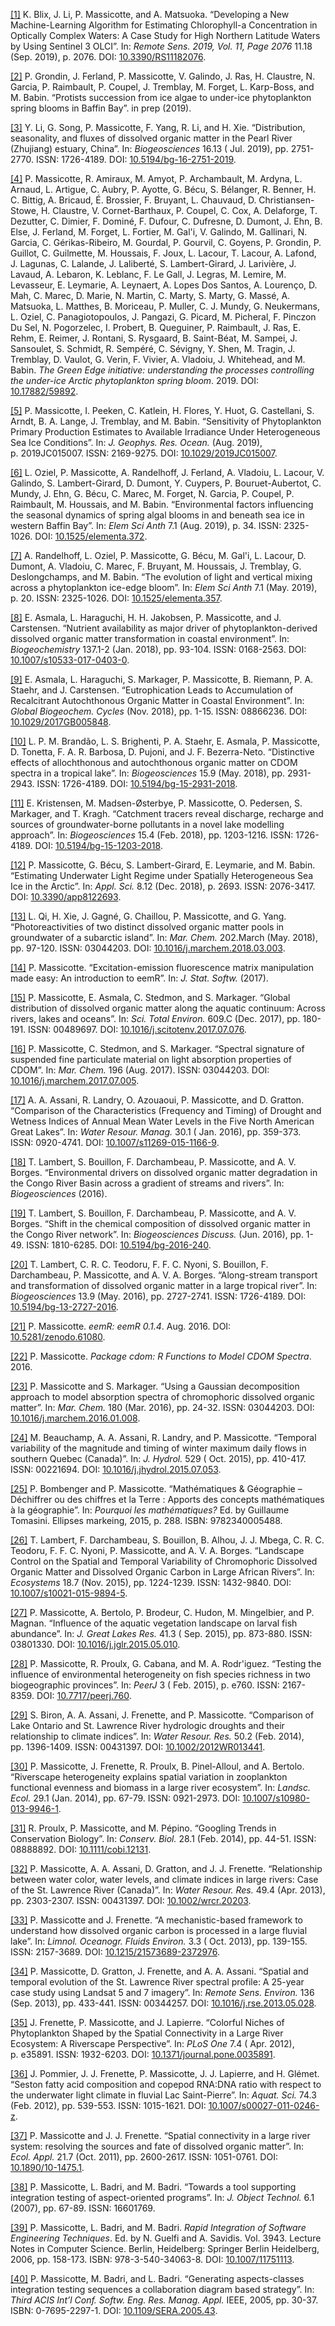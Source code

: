 <a name=bib-Blix2019></a>[\[1\]](#cite-Blix2019) K. Blix, J. Li, P.
Massicotte, and A. Matsuoka. “Developing a New Machine-Learning
Algorithm for Estimating Chlorophyll-a Concentration in Optically
Complex Waters: A Case Study for High Northern Latitude Waters by Using
Sentinel 3 OLCI”. In: *Remote Sens. 2019, Vol. 11, Page 2076* 11.18
(Sep. 2019), p. 2076. DOI:
[10.3390/RS11182076](https://doi.org/10.3390%2FRS11182076).

<a name=bib-Grondin2019></a>[\[2\]](#cite-Grondin2019) P. Grondin, J.
Ferland, P. Massicotte, V. Galindo, J. Ras, H. Claustre, N. Garcia, P.
Raimbault, P. Coupel, J. Tremblay, M. Forget, L. Karp-Boss, and M.
Babin. “Protists‌ ‌succession‌ ‌from‌ ‌ice‌ ‌algae‌ ‌to‌ ‌under-ice‌
‌phytoplankton‌ spring‌ ‌blooms‌ ‌in‌ ‌Baffin‌ ‌Bay‌”. in prep (2019).

<a name=bib-Li2019></a>[\[3\]](#cite-Li2019) Y. Li, G. Song, P.
Massicotte, F. Yang, R. Li, and H. Xie. “Distribution, seasonality, and
fluxes of dissolved organic matter in the Pearl River (Zhujiang)
estuary, China”. In: *Biogeosciences* 16.13 ( Jul. 2019), pp. 2751-2770.
ISSN: 1726-4189. DOI:
[10.5194/bg-16-2751-2019](https://doi.org/10.5194%2Fbg-16-2751-2019).

<a name=bib-Massicotte201b></a>[\[4\]](#cite-Massicotte201b) P.
Massicotte, R. Amiraux, M. Amyot, P. Archambault, M. Ardyna, L. Arnaud,
L. Artigue, C. Aubry, P. Ayotte, G. Bécu, S. Bélanger, R. Benner, H. C.
Bittig, A. Bricaud, É. Brossier, F. Bruyant, L. Chauvaud, D.
Christiansen-Stowe, H. Claustre, V. Cornet-Barthaux, P. Coupel, C. Cox,
A. Delaforge, T. Dezutter, C. Dimier, F. Dominé, F. Dufour, C. Dufresne,
D. Dumont, J. Ehn, B. Else, J. Ferland, M. Forget, L. Fortier, M. Gal'i,
V. Galindo, M. Gallinari, N. Garcia, C. Gérikas-Ribeiro, M. Gourdal, P.
Gourvil, C. Goyens, P. Grondin, P. Guillot, C. Guilmette, M. Houssais,
F. Joux, L. Lacour, T. Lacour, A. Lafond, J. Lagunas, C. Lalande, J.
Laliberté, S. Lambert-Girard, J. Larivière, J. Lavaud, A. Lebaron, K.
Leblanc, F. Le Gall, J. Legras, M. Lemire, M. Levasseur, E. Leymarie, A.
Leynaert, A. Lopes Dos Santos, A. Lourenço, D. Mah, C. Marec, D. Marie,
N. Martin, C. Marty, S. Marty, G. Massé, A. Matsuoka, L. Matthes, B.
Moriceau, P. Muller, C. J. Mundy, G. Neukermans, L. Oziel, C.
Panagiotopoulos, J. Pangazi, G. Picard, M. Picheral, F. Pinczon Du Sel,
N. Pogorzelec, I. Probert, B. Queguiner, P. Raimbault, J. Ras, E. Rehm,
E. Reimer, J. Rontani, S. Rysgaard, B. Saint-Béat, M. Sampei, J.
Sansoulet, S. Schmidt, R. Sempéré, C. Sévigny, Y. Shen, M. Tragin, J.
Tremblay, D. Vaulot, G. Verin, F. Vivier, A. Vladoiu, J. Whitehead, and
M. Babin. *The Green Edge initiative: understanding the processes
controlling the under-ice Arctic phytoplankton spring bloom*. 2019. DOI:
[10.17882/59892](https://doi.org/10.17882%2F59892).

<a name=bib-Massicotte2019></a>[\[5\]](#cite-Massicotte2019) P.
Massicotte, I. Peeken, C. Katlein, H. Flores, Y. Huot, G. Castellani, S.
Arndt, B. A. Lange, J. Tremblay, and M. Babin. “Sensitivity of
Phytoplankton Primary Production Estimates to Available Irradiance Under
Heterogeneous Sea Ice Conditions”. In: *J. Geophys. Res. Ocean.*
(Aug. 2019), p. 2019JC015007. ISSN: 2169-9275. DOI:
[10.1029/2019JC015007](https://doi.org/10.1029%2F2019JC015007).

<a name=bib-Oziel2019></a>[\[6\]](#cite-Oziel2019) L. Oziel, P.
Massicotte, A. Randelhoff, J. Ferland, A. Vladoiu, L. Lacour, V.
Galindo, S. Lambert-Girard, D. Dumont, Y. Cuypers, P. Bouruet-Aubertot,
C. Mundy, J. Ehn, G. Bécu, C. Marec, M. Forget, N. Garcia, P. Coupel, P.
Raimbault, M. Houssais, and M. Babin. “Environmental factors influencing
the seasonal dynamics of spring algal blooms in and beneath sea ice in
western Baffin Bay”. In: *Elem Sci Anth* 7.1 (Aug. 2019), p. 34. ISSN:
2325-1026. DOI:
[10.1525/elementa.372](https://doi.org/10.1525%2Felementa.372).

<a name=bib-Randelhoff2019></a>[\[7\]](#cite-Randelhoff2019) A.
Randelhoff, L. Oziel, P. Massicotte, G. Bécu, M. Gal'i, L. Lacour, D.
Dumont, A. Vladoiu, C. Marec, F. Bruyant, M. Houssais, J. Tremblay, G.
Deslongchamps, and M. Babin. “The evolution of light and vertical mixing
across a phytoplankton ice-edge bloom”. In: *Elem Sci Anth* 7.1 (May.
2019), p. 20. ISSN: 2325-1026. DOI:
[10.1525/elementa.357](https://doi.org/10.1525%2Felementa.357).

<a name=bib-Asmala2018></a>[\[8\]](#cite-Asmala2018) E. Asmala, L.
Haraguchi, H. H. Jakobsen, P. Massicotte, and J. Carstensen. “Nutrient
availability as major driver of phytoplankton-derived dissolved organic
matter transformation in coastal environment”. In: *Biogeochemistry*
137.1-2 (Jan. 2018), pp. 93-104. ISSN: 0168-2563. DOI:
[10.1007/s10533-017-0403-0](https://doi.org/10.1007%2Fs10533-017-0403-0).

<a name=bib-Asmala2018a></a>[\[9\]](#cite-Asmala2018a) E. Asmala, L.
Haraguchi, S. Markager, P. Massicotte, B. Riemann, P. A. Staehr, and J.
Carstensen. “Eutrophication Leads to Accumulation of Recalcitrant
Autochthonous Organic Matter in Coastal Environment”. In: *Global
Biogeochem. Cycles* (Nov. 2018), pp. 1-15. ISSN: 08866236. DOI:
[10.1029/2017GB005848](https://doi.org/10.1029%2F2017GB005848).

<a name=bib-Brandao2018></a>[\[10\]](#cite-Brandao2018) L. P. M.
Brandão, L. S. Brighenti, P. A. Staehr, E. Asmala, P. Massicotte, D.
Tonetta, F. A. R. Barbosa, D. Pujoni, and J. F. Bezerra-Neto.
“Distinctive effects of allochthonous and autochthonous organic matter
on CDOM spectra in a tropical lake”. In: *Biogeosciences* 15.9 (May.
2018), pp. 2931-2943. ISSN: 1726-4189. DOI:
[10.5194/bg-15-2931-2018](https://doi.org/10.5194%2Fbg-15-2931-2018).

<a name=bib-Kristensen2018></a>[\[11\]](#cite-Kristensen2018) E.
Kristensen, M. Madsen-Østerbye, P. Massicotte, O. Pedersen, S. Markager,
and T. Kragh. “Catchment tracers reveal discharge, recharge and sources
of groundwater-borne pollutants in a novel lake modelling approach”. In:
*Biogeosciences* 15.4 (Feb. 2018), pp. 1203-1216. ISSN: 1726-4189. DOI:
[10.5194/bg-15-1203-2018](https://doi.org/10.5194%2Fbg-15-1203-2018).

<a name=bib-Massicotte2018></a>[\[12\]](#cite-Massicotte2018) P.
Massicotte, G. Bécu, S. Lambert-Girard, E. Leymarie, and M. Babin.
“Estimating Underwater Light Regime under Spatially Heterogeneous Sea
Ice in the Arctic”. In: *Appl. Sci.* 8.12 (Dec. 2018), p. 2693. ISSN:
2076-3417. DOI:
[10.3390/app8122693](https://doi.org/10.3390%2Fapp8122693).

<a name=bib-Qi2018></a>[\[13\]](#cite-Qi2018) L. Qi, H. Xie, J. Gagné,
G. Chaillou, P. Massicotte, and G. Yang. “Photoreactivities of two
distinct dissolved organic matter pools in groundwater of a subarctic
island”. In: *Mar. Chem.* 202.March (May. 2018), pp. 97-120. ISSN:
03044203. DOI:
[10.1016/j.marchem.2018.03.003](https://doi.org/10.1016%2Fj.marchem.2018.03.003).

<a name=bib-Massicotte2017JSS></a>[\[14\]](#cite-Massicotte2017JSS) P.
Massicotte. “Excitation-emission fluorescence matrix manipulation made
easy: An introduction to eemR”. In: *J. Stat. Softw.* (2017).

<a name=bib-Massicotte2017></a>[\[15\]](#cite-Massicotte2017) P.
Massicotte, E. Asmala, C. Stedmon, and S. Markager. “Global distribution
of dissolved organic matter along the aquatic continuum: Across rivers,
lakes and oceans”. In: *Sci. Total Environ.* 609.C (Dec. 2017),
pp. 180-191. ISSN: 00489697. DOI:
[10.1016/j.scitotenv.2017.07.076](https://doi.org/10.1016%2Fj.scitotenv.2017.07.076).

<a name=bib-Massicotte2017a></a>[\[16\]](#cite-Massicotte2017a) P.
Massicotte, C. Stedmon, and S. Markager. “Spectral signature of
suspended fine particulate material on light absorption properties of
CDOM”. In: *Mar. Chem.* 196 (Aug. 2017). ISSN: 03044203. DOI:
[10.1016/j.marchem.2017.07.005](https://doi.org/10.1016%2Fj.marchem.2017.07.005).

<a name=bib-Assani2016></a>[\[17\]](#cite-Assani2016) A. A. Assani, R.
Landry, O. Azouaoui, P. Massicotte, and D. Gratton. “Comparison of the
Characteristics (Frequency and Timing) of Drought and Wetness Indices of
Annual Mean Water Levels in the Five North American Great Lakes”. In:
*Water Resour. Manag.* 30.1 ( Jan. 2016), pp. 359-373. ISSN: 0920-4741.
DOI:
[10.1007/s11269-015-1166-9](https://doi.org/10.1007%2Fs11269-015-1166-9).

<a name=bib-Lambert2016b></a>[\[18\]](#cite-Lambert2016b) T. Lambert, S.
Bouillon, F. Darchambeau, P. Massicotte, and A. V. Borges.
“Environmental drivers on dissolved organic matter degradation in the
Congo River Basin across a gradient of streams and rivers”. In:
*Biogeosciences* (2016).

<a name=bib-Lambert2016a></a>[\[19\]](#cite-Lambert2016a) T. Lambert, S.
Bouillon, F. Darchambeau, P. Massicotte, and A. V. Borges. “Shift in the
chemical composition of dissolved organic matter in the Congo River
network”. In: *Biogeosciences Discuss.* (Jun. 2016), pp. 1-49. ISSN:
1810-6285. DOI:
[10.5194/bg-2016-240](https://doi.org/10.5194%2Fbg-2016-240).

<a name=bib-Lambert2016></a>[\[20\]](#cite-Lambert2016) T. Lambert, C.
R. C. Teodoru, F. F. C. Nyoni, S. Bouillon, F. Darchambeau, P.
Massicotte, and A. V. A. Borges. “Along-stream transport and
transformation of dissolved organic matter in a large tropical river”.
In: *Biogeosciences* 13.9 (May. 2016), pp. 2727-2741. ISSN: 1726-4189.
DOI:
[10.5194/bg-13-2727-2016](https://doi.org/10.5194%2Fbg-13-2727-2016).

<a name=bib-Massicotte2016></a>[\[21\]](#cite-Massicotte2016) P.
Massicotte. *eemR: eemR 0.1.4*. Aug. 2016. DOI:
[10.5281/zenodo.61080](https://doi.org/10.5281%2Fzenodo.61080).

<a name=bib-MassicotteCDOM></a>[\[22\]](#cite-MassicotteCDOM) P.
Massicotte. *Package cdom: R Functions to Model CDOM Spectra*. 2016.

<a name=bib-Massicotte2016MC></a>[\[23\]](#cite-Massicotte2016MC) P.
Massicotte and S. Markager. “Using a Gaussian decomposition approach to
model absorption spectra of chromophoric dissolved organic matter”. In:
*Mar. Chem.* 180 (Mar. 2016), pp. 24-32. ISSN: 03044203. DOI:
[10.1016/j.marchem.2016.01.008](https://doi.org/10.1016%2Fj.marchem.2016.01.008).

<a name=bib-Beauchamp2015></a>[\[24\]](#cite-Beauchamp2015) M.
Beauchamp, A. A. Assani, R. Landry, and P. Massicotte. “Temporal
variability of the magnitude and timing of winter maximum daily flows in
southern Quebec (Canada)”. In: *J. Hydrol.* 529 ( Oct. 2015),
pp. 410-417. ISSN: 00221694. DOI:
[10.1016/j.jhydrol.2015.07.053](https://doi.org/10.1016%2Fj.jhydrol.2015.07.053).

<a name=bib-Bombenger2015></a>[\[25\]](#cite-Bombenger2015) P. Bombenger
and P. Massicotte. “Mathématiques & Géographie – Déchiffrer ou des
chiffres et la Terre : Apports des concepts mathématiques à la
géographie”. In: *Pourquoi les mathématiques?* Ed. by Guillaume
Tomasini. Ellipses markeing, 2015, p. 288. ISBN: 9782340005488.

<a name=bib-Lambert2015a></a>[\[26\]](#cite-Lambert2015a) T. Lambert, F.
Darchambeau, S. Bouillon, B. Alhou, J. J. Mbega, C. R. C. Teodoru, F. F.
C. Nyoni, P. Massicotte, and A. V. A. Borges. “Landscape Control on the
Spatial and Temporal Variability of Chromophoric Dissolved Organic
Matter and Dissolved Organic Carbon in Large African Rivers”. In:
*Ecosystems* 18.7 (Nov. 2015), pp. 1224-1239. ISSN: 1432-9840. DOI:
[10.1007/s10021-015-9894-5](https://doi.org/10.1007%2Fs10021-015-9894-5).

<a name=bib-Massicotte2015a></a>[\[27\]](#cite-Massicotte2015a) P.
Massicotte, A. Bertolo, P. Brodeur, C. Hudon, M. Mingelbier, and P.
Magnan. “Influence of the aquatic vegetation landscape on larval fish
abundance”. In: *J. Great Lakes Res.* 41.3 ( Sep. 2015), pp. 873-880.
ISSN: 03801330. DOI:
[10.1016/j.jglr.2015.05.010](https://doi.org/10.1016%2Fj.jglr.2015.05.010).

<a name=bib-Massicotte2015></a>[\[28\]](#cite-Massicotte2015) P.
Massicotte, R. Proulx, G. Cabana, and M. A. Rodr'iguez. “Testing the
influence of environmental heterogeneity on fish species richness in two
biogeographic provinces”. In: *PeerJ* 3 ( Feb. 2015), p. e760. ISSN:
2167-8359. DOI:
[10.7717/peerj.760](https://doi.org/10.7717%2Fpeerj.760).

<a name=bib-Biron2014></a>[\[29\]](#cite-Biron2014) S. Biron, A. A.
Assani, J. Frenette, and P. Massicotte. “Comparison of Lake Ontario and
St. Lawrence River hydrologic droughts and their relationship to climate
indices”. In: *Water Resour. Res.* 50.2 (Feb. 2014), pp. 1396-1409.
ISSN: 00431397. DOI:
[10.1002/2012WR013441](https://doi.org/10.1002%2F2012WR013441).

<a name=bib-Massicotte2014></a>[\[30\]](#cite-Massicotte2014) P.
Massicotte, J. Frenette, R. Proulx, B. Pinel-Alloul, and A. Bertolo.
“Riverscape heterogeneity explains spatial variation in zooplankton
functional evenness and biomass in a large river ecosystem”. In:
*Landsc. Ecol.* 29.1 (Jan. 2014), pp. 67-79. ISSN: 0921-2973. DOI:
[10.1007/s10980-013-9946-1](https://doi.org/10.1007%2Fs10980-013-9946-1).

<a name=bib-Proulx2014></a>[\[31\]](#cite-Proulx2014) R. Proulx, P.
Massicotte, and M. Pépino. “Googling Trends in Conservation Biology”.
In: *Conserv. Biol.* 28.1 (Feb. 2014), pp. 44-51. ISSN: 08888892. DOI:
[10.1111/cobi.12131](https://doi.org/10.1111%2Fcobi.12131).

<a name=bib-Massicotte2013b></a>[\[32\]](#cite-Massicotte2013b) P.
Massicotte, A. A. Assani, D. Gratton, and J. J. Frenette. “Relationship
between water color, water levels, and climate indices in large rivers:
Case of the St. Lawrence River (Canada)”. In: *Water Resour. Res.* 49.4
(Apr. 2013), pp. 2303-2307. ISSN: 00431397. DOI:
[10.1002/wrcr.20203](https://doi.org/10.1002%2Fwrcr.20203).

<a
name=bib-Massicotte2013LOFE></a>[\[33\]](#cite-Massicotte2013LOFE) P.
Massicotte and J. Frenette. “A mechanistic-based framework to understand
how dissolved organic carbon is processed in a large fluvial lake”. In:
*Limnol. Oceanogr. Fluids Environ.* 3.3 ( Oct. 2013), pp. 139-155. ISSN:
2157-3689. DOI:
[10.1215/21573689-2372976](https://doi.org/10.1215%2F21573689-2372976).

<a name=bib-Massicotte2013RSE></a>[\[34\]](#cite-Massicotte2013RSE) P.
Massicotte, D. Gratton, J. Frenette, and A. A. Assani. “Spatial and
temporal evolution of the St. Lawrence River spectral profile: A 25-year
case study using Landsat 5 and 7 imagery”. In: *Remote Sens. Environ.*
136 (Sep. 2013), pp. 433-441. ISSN: 00344257. DOI:
[10.1016/j.rse.2013.05.028](https://doi.org/10.1016%2Fj.rse.2013.05.028).

<a name=bib-Frenette2012></a>[\[35\]](#cite-Frenette2012) J. Frenette,
P. Massicotte, and J. Lapierre. “Colorful Niches of Phytoplankton Shaped
by the Spatial Connectivity in a Large River Ecosystem: A Riverscape
Perspective”. In: *PLoS One* 7.4 ( Apr. 2012), p. e35891. ISSN:
1932-6203. DOI:
[10.1371/journal.pone.0035891](https://doi.org/10.1371%2Fjournal.pone.0035891).

<a name=bib-Pommier2012></a>[\[36\]](#cite-Pommier2012) J. Pommier, J.
J. Frenette, P. Massicotte, J. J. Lapierre, and H. Glémet. “Seston fatty
acid composition and copepod RNA:DNA ratio with respect to the
underwater light climate in fluvial Lac Saint-Pierre”. In: *Aquat. Sci.*
74.3 (Feb. 2012), pp. 539-553. ISSN: 1015-1621. DOI:
[10.1007/s00027-011-0246-z](https://doi.org/10.1007%2Fs00027-011-0246-z).

<a name=bib-Massicotte2011EA></a>[\[37\]](#cite-Massicotte2011EA) P.
Massicotte and J. J. Frenette. “Spatial connectivity in a large river
system: resolving the sources and fate of dissolved organic matter”. In:
*Ecol. Appl.* 21.7 (Oct. 2011), pp. 2600-2617. ISSN: 1051-0761. DOI:
[10.1890/10-1475.1](https://doi.org/10.1890%2F10-1475.1).

<a name=bib-Massicotte2007></a>[\[38\]](#cite-Massicotte2007) P.
Massicotte, L. Badri, and M. Badri. “Towards a tool supporting
integration testing of aspect-oriented programs”. In: *J. Object
Technol.* 6.1 (2007), pp. 67-89. ISSN: 16601769.

<a name=bib-Massicotte2006></a>[\[39\]](#cite-Massicotte2006) P.
Massicotte, L. Badri, and M. Badri. *Rapid Integration of Software
Engineering Techniques*. Ed. by N. Guelfi and A. Savidis. Vol. 3943.
Lecture Notes in Computer Science. Berlin, Heidelberg: Springer Berlin
Heidelberg, 2006, pp. 158-173. ISBN: 978-3-540-34063-8. DOI:
[10.1007/11751113](https://doi.org/10.1007%2F11751113).

<a name=bib-Massicotte2005></a>[\[40\]](#cite-Massicotte2005) P.
Massicotte, M. Badri, and L. Badri. “Generating aspects-classes
integration testing sequences a collaboration diagram based strategy”.
In: *Third ACIS Int’l Conf. Softw. Eng. Res. Manag. Appl.* IEEE, 2005,
pp. 30-37. ISBN: 0-7695-2297-1. DOI:
[10.1109/SERA.2005.43](https://doi.org/10.1109%2FSERA.2005.43).
